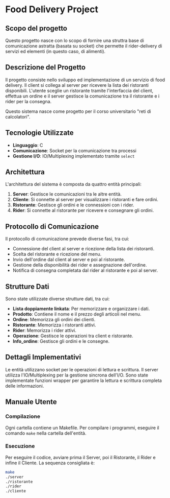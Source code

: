 # Food Delivery Project

## Scopo del progetto
Questo progetto nasce con lo scopo di fornire una struttra base di comunicazione astratta (basata su socket) che permette il rider-delivery di servizi ed elementi (in questo caso, di alimenti).

## Descrizione del Progetto
Il progetto consiste nello sviluppo ed implementazione di un servizio di food delivery. Il client si collega al server per ricevere la lista dei ristoranti disponibili. L'utente sceglie un ristorante tramite l'interfaccia del client, effettua un ordine e il server gestisce la comunicazione tra il ristorante e i rider per la consegna.

Questo sistema nasce come progetto per il corso universitario "reti di calcolatori".  

## Tecnologie Utilizzate
- **Linguaggio**: C
- **Comunicazione**: Socket per la comunicazione tra processi
- **Gestione I/O**: IO/Multiplexing implementato tramite `select`

## Architettura
L'architettura del sistema è composta da quattro entità principali:
1. **Server**: Gestisce le comunicazioni tra le altre entità.
2. **Cliente**: Si connette al server per visualizzare i ristoranti e fare ordini.
3. **Ristorante**: Gestisce gli ordini e le connessioni con i rider.
4. **Rider**: Si connette al ristorante per ricevere e consegnare gli ordini.

## Protocollo di Comunicazione
Il protocollo di comunicazione prevede diverse fasi, tra cui:
- Connessione del client al server e ricezione della lista dei ristoranti.
- Scelta del ristorante e ricezione del menu.
- Invio dell'ordine dal client al server e poi al ristorante.
- Gestione della disponibilità dei rider e assegnazione dell'ordine.
- Notifica di consegna completata dal rider al ristorante e poi al server.

## Strutture Dati
Sono state utilizzate diverse strutture dati, tra cui:
- **Lista doppiamente linkata**: Per memorizzare e organizzare i dati.
- **Prodotto**: Contiene il nome e il prezzo degli articoli nel menu.
- **Ordine**: Memorizza gli ordini dei clienti.
- **Ristorante**: Memorizza i ristoranti attivi.
- **Rider**: Memorizza i rider attivi.
- **Operazione**: Gestisce le operazioni tra client e ristorante.
- **Info_ordine**: Gestisce gli ordini e le consegne.

## Dettagli Implementativi
Le entità utilizzano socket per le operazioni di lettura e scrittura. Il server utilizza l'IO/Multiplexing per la gestione sincrona dell'I/O. Sono state implementate funzioni wrapper per garantire la lettura e scrittura completa delle informazioni.

## Manuale Utente
### Compilazione
Ogni cartella contiene un Makefile. Per compilare i programmi, eseguire il comando `make` nella cartella dell'entità.

### Esecuzione
Per eseguire il codice, avviare prima il Server, poi il Ristorante, il Rider e infine il Cliente. La sequenza consigliata è:
```sh
make
./server
./ristorante
./rider
./cliente
